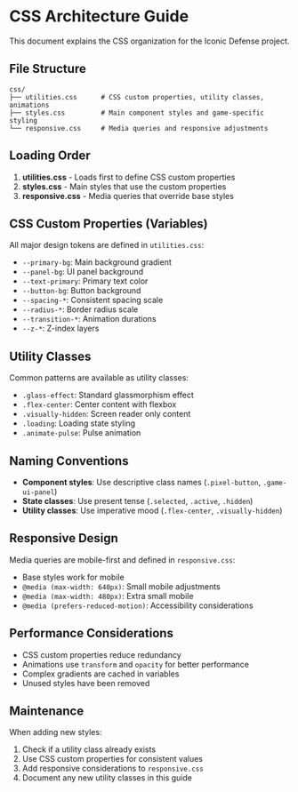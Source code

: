 # CSS Architecture Guide

This document explains the CSS organization for the Iconic Defense project.

## File Structure

```
css/
├── utilities.css      # CSS custom properties, utility classes, animations
├── styles.css         # Main component styles and game-specific styling
└── responsive.css     # Media queries and responsive adjustments
```

## Loading Order

1. **utilities.css** - Loads first to define CSS custom properties
2. **styles.css** - Main styles that use the custom properties
3. **responsive.css** - Media queries that override base styles

## CSS Custom Properties (Variables)

All major design tokens are defined in `utilities.css`:

- `--primary-bg`: Main background gradient
- `--panel-bg`: UI panel background
- `--text-primary`: Primary text color
- `--button-bg`: Button background
- `--spacing-*`: Consistent spacing scale
- `--radius-*`: Border radius scale
- `--transition-*`: Animation durations
- `--z-*`: Z-index layers

## Utility Classes

Common patterns are available as utility classes:

- `.glass-effect`: Standard glassmorphism effect
- `.flex-center`: Center content with flexbox
- `.visually-hidden`: Screen reader only content
- `.loading`: Loading state styling
- `.animate-pulse`: Pulse animation

## Naming Conventions

- **Component styles**: Use descriptive class names (`.pixel-button`, `.game-ui-panel`)
- **State classes**: Use present tense (`.selected`, `.active`, `.hidden`)
- **Utility classes**: Use imperative mood (`.flex-center`, `.visually-hidden`)

## Responsive Design

Media queries are mobile-first and defined in `responsive.css`:

- Base styles work for mobile
- `@media (max-width: 640px)`: Small mobile adjustments
- `@media (max-width: 480px)`: Extra small mobile
- `@media (prefers-reduced-motion)`: Accessibility considerations

## Performance Considerations

- CSS custom properties reduce redundancy
- Animations use `transform` and `opacity` for better performance
- Complex gradients are cached in variables
- Unused styles have been removed

## Maintenance

When adding new styles:

1. Check if a utility class already exists
2. Use CSS custom properties for consistent values
3. Add responsive considerations to `responsive.css`
4. Document any new utility classes in this guide